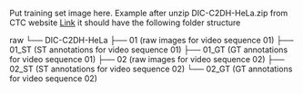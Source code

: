 Put training set image here.
Example after unzip DIC-C2DH-HeLa.zip from CTC website [Link](http://celltrackingchallenge.net/2d-datasets/)
it should have the following folder structure

raw
└── DIC-C2DH-HeLa
    ├── 01      (raw images for video sequence 01)
    ├── 01_ST   (ST annotations for video sequence 01)
    ├── 01_GT   (GT annotations for video sequence 01)
    ├── 02      (raw images for video sequence 02)
    ├── 02_ST   (ST annotations for video sequence 02)
    └── 02_GT   (GT annotations for video sequence 02)
    
